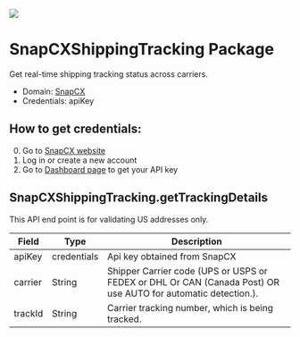 [![](https://scdn.rapidapi.com/RapidAPI_banner.png)](https://rapidapi.com/package/SnapCXShippingTracking/functions?utm_source=RapidAPIGitHub_SnapCXShippingTrackingFunctions&utm_medium=button&utm_content=RapidAPI_GitHub)

# SnapCXShippingTracking Package
Get real-time shipping tracking status across carriers.
* Domain: [SnapCX](https://snapcx.io/) 
* Credentials: apiKey

## How to get credentials: 
0. Go to [SnapCX website](https://snapcx.io/) 
1. Log in or create a new account
2. Go to [Dashboard page](https://developer.snapcx.io/admin/applications) to get your API key

## SnapCXShippingTracking.getTrackingDetails
This API end point is for validating US addresses only.

| Field  | Type       | Description
|--------|------------|----------
| apiKey | credentials| Api key obtained from SnapCX
| carrier| String     | Shipper Carrier code (UPS or USPS or FEDEX or DHL Or CAN (Canada Post) OR use AUTO for automatic detection.).
| trackId| String     | Carrier tracking number, which is being tracked.

